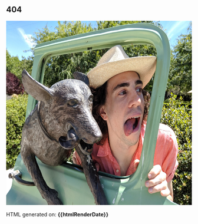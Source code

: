 <section class="error-container">
  <h1>404</h1>
  <p>
    <img src="/media/me-dog-tongue.jpg" height="500px" />
  </p>
  <p>HTML generated on: <strong>{{htmlRenderDate}}</strong></p>
</section>